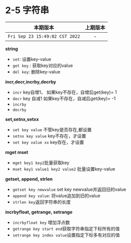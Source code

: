 # 2-5 字符串

|本期版本|上期版本
|:---:|:---:
`Fri Sep 23 15:49:02 CST 2022` | -

**string**

* `set`: 设置key-value
* `get key` : 获取key对应的value
* `del key`: 删除key-value


**incr,decr,incrby,decrby**

* `incr`  key自增1， 如果key不存在，自增后get(key)= 1
* `decr` key 自减1 如果key不存在，自减后get(key)= -1
* `incrby`
* `decrby`

**set,setnx,setxx**

* `set key value` 不管key是否存在,都设置
* `setnx key value` key不存在，才设置
* `set key value xx` key存在，才设置


**mget mset**

* `mget key1 key2`批量获取key
* `mset key1 value1 key2 value2` 批量设置key-value


**getset, append, strlen**

* `getset key newvalue` set key newvalue并返回旧的value
* `append key value`: 将value追加到旧的value
* `strlen key`返回字符串的长度


**incrbyfloat, getrange, setrange**

* `incrbyfloat key` 增加浮点数
* `getrange key start end`获取字符串指定下标所有的值
* `setrange key index value`设置指定下标多有对应的值